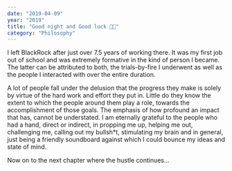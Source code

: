 ```yaml
---
date: "2019-04-09"
year: "2019"
title: "Good night and Good luck 🙏🏽"
category: "Philosophy"
---
```


I left BlackRock after just over 7.5 years of working there. It was my first job out of school and was extremely formative in the kind of person I became. The latter can  be attributed to both, the trials-by-fire I underwent as well as the people I interacted with over the entire duration. 

A lot of people fall under the delusion that the progress they make is solely by virtue of the hard work and effort they put in. Little do they know the extent to which the people around them play a role, towards the accomplishment of those goals. The emphasis of how profound an impact that has, cannot be understated. I am eternally grateful to the people who had a hand, direct or indirect, in propping me up, helping me out, challenging me, calling out my bullsh*t, stimulating my brain and in general, just being a friendly soundboard against which I could bounce my ideas and state of mind. 

Now on to the next chapter where the hustle continues...
